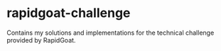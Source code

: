 # rapidgoat-challenge
Contains my solutions and implementations for the technical challenge provided by RapidGoat. 
